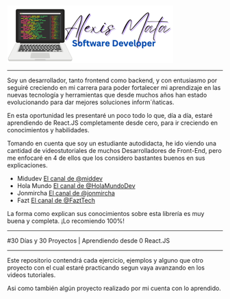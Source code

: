 
![Alexis Mata Logo][logo]

[logo]: Alexis-Mata-Logo.png 
___

Soy un desarrollador, tanto frontend como backend, y con entusiasmo por seguiré creciendo en mi carrera para poder fortalecer mi aprendizaje en las nuevas tecnología y herramientas que desde muchos años han estado evolucionando para dar mejores soluciones inform´ñaticas.

En esta oportunidad les presentaré un poco todo lo que, día a día, estaré aprendiendo de React.JS completamente desde cero, para ir creciendo en conocimientos y habilidades. 

Tomando en cuenta que soy un estudiante autodidacta, he ido viendo una cantidad de videostutoriales de muchos Desarrolladores de Front-End, pero me enfocaré en 4 de ellos que los considero bastantes buenos en sus explicaciones. 

   - Midudev [El canal de @middev](https://www.youtube.com/@midudev)
   - Hola Mundo [El canal de @HolaMundoDev](https://www.youtube.com/@HolaMundoDev) 
   - Jonmircha [El canal de @jonmircha](https://www.youtube.com/@jonmircha)
   - Fazt [El canal de @FaztTech](https://www.youtube.com/@FaztTech)

La forma como explican sus conocimientos sobre esta librería es muy buena y completa. ¡Lo recomiendo 100%!

___
#30 Días y 30 Proyectos | Aprendiendo desde 0 React.JS
___

Este repositorio contendrá cada ejercicio, ejemplos y alguno que otro proyecto con el cual estaré practicando segun vaya avanzando en los videos tutoriales. 

Asi como también algún proyecto realizado por mi cuenta con lo aprendido.

